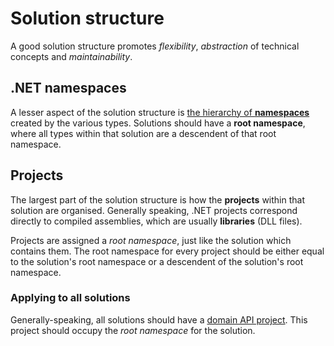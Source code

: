 # Solution structure
A good solution structure promotes *flexibility*, *abstraction* of technical concepts and *maintainability*.

## .NET namespaces
A lesser aspect of the solution structure is [the hierarchy of **namespaces**] created by the various types. Solutions should have a **root namespace**, where all types within that solution are a descendent of that root namespace.

[the hierarchy of **namespaces**]: NetNamespaces.md

## Projects
The largest part of the solution structure is how the **projects** within that solution are organised. Generally speaking, .NET projects correspond directly to compiled assemblies, which are usually **libraries** (DLL files).

Projects are assigned a *root namespace*, just like the solution which contains them. The root namespace for every project should be either equal to the solution's root namespace or a descendent of the solution's root namespace.

### Applying to all solutions
Generally-speaking, all solutions should have a [domain API project]. This project should occupy the *root namespace* for the solution.

[domain API project]: DomainApiProject.md